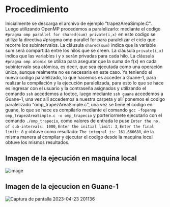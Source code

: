 # Procedimiento
Inicialmente se descarga el archivo de ejemplo "trapezAreaSimple.C".
Luego utilizando OpenMP procedemos a paralelizarlo:
mediante el codigo ```#pragma omp parallel for shared(sum) private(i,x)``` en este codigo se utiliza la directiva #pragma omp parallel for para paralelizar el ciclo que recorre los subintervalos.
La cláusula ```shared(sum)``` indica que la variable sum será compartida entre los hilos que se creen.
La cláusula ```private(i,x)``` indica que las variables i y x serán privadas para cada hilo.
La cláusula ```#pragma omp atomic``` se utiliza para asegurar que la suma de f(x) en cada subintervalo sea atómica, es decir, que sea ejecutada como una operación única, aunque realmente no es necesaria en este caso.
Ya teniendo el nuevo codigo paralelizado, lo que hacemos es acceder a Guane-1, para realizar la compilación y la ejecución paralelizada, para esto lo que se hace es ingresar con el usuario y la contraseña asignados y utilizando el comando ```ssh``` accedemos a toctoc, luego mediante ```ssh guane``` accedemos a Guane-1, una vez allí accedemos a nuestra carpeta y allí ponemos el codigo paralelizado "omp_trapezAreaSimple.c", una vez se tiene el codigo en guane, lo que se hace es compilarlo mediante el comando ```gcc -fopenmp omp_trapezAreaSimple.c -o omp_trapecio``` y porteriormete ejecutarlo con el comando ```./omp_trapecio```, como valores de entrada le puse ```Enter the no. of sub-intervals: 1000```, ```Enter the initial limit: 3```, ```Enter the final limit: 8``` y obtuve como resultado: ```The integral is: 161.666688```, de la misma manera al compilar y ejecutar el codigo desde la maquina local obtuve los mismos resultados.
## Imagen de la ejecución en maquina local
![image](https://user-images.githubusercontent.com/82180254/233878395-f34f19da-3b9b-443f-99ad-4df75afbd941.png)
## Imagen de la ejecucion en Guane-1
![Captura de pantalla 2023-04-23 201136](https://user-images.githubusercontent.com/82180254/233878409-ee39c055-7fff-4f3d-ab9c-f84c97fd9aeb.png)
